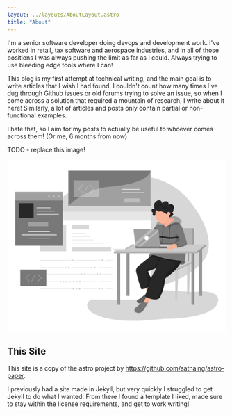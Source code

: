```yaml
---
layout: ../layouts/AboutLayout.astro
title: "About"
---
```


I'm a senior software developer doing devops and development work.
I've worked in retail, tax software and aerospace industries, and in all of those positions I was always pushing the limit
as far as I could. Always trying to use bleeding edge tools where I can!

This blog is my first attempt at technical writing, and the main goal is to write articles that I wish I had found. I couldn't
count how many times I've dug through Github issues or old forums trying to solve an issue, so when I come across a solution that required
a mountain of research, I write about it here! Similarly, a lot of articles and posts only contain partial or non-functional examples.

I hate that, so I aim for my posts to actually be useful to whoever comes across them! (Or me, 6 months from now)

TODO - replace this image!
<div>
  <img src="/assets/dev.svg" class="sm:w-1/2 mx-auto" alt="coding dev illustration">
</div>

## This Site

This site is a copy of the astro project by https://github.com/satnaing/astro-paper. 

I previously had a site made in Jekyll, but
very quickly I struggled to get Jekyll to do what I wanted. From
there I found a template I liked, made sure to stay within the license requirements, and get to work writing!
